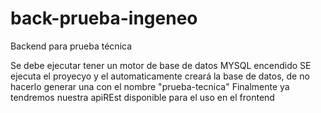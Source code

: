 # back-prueba-ingeneo
Backend para prueba técnica

Se debe ejecutar tener un motor de base de datos MYSQL encendido
SE ejecuta el proyecyo y el automaticamente creará la base de datos, de no hacerlo generar una con el nombre "prueba-tecnica"
Finalmente  ya tendremos nuestra apiREst disponible para el uso en el frontend

